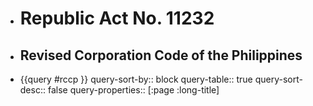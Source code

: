 - # Republic Act No. 11232
- ## Revised Corporation Code of the Philippines
- {{query #rccp }}
  query-sort-by:: block
  query-table:: true
  query-sort-desc:: false
  query-properties:: [:page :long-title]